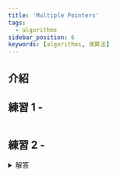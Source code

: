```yaml
---
title: 'Multiple Pointers'
tags:
  - algorithms
sidebar_position: 6
keywords: [algorithms, 演算法]
---
```



## 介紹

## 練習 1 - 

```js
```

## 練習 2 - 

<details>
  <summary>解答</summary>

  ```js
  ```
</details>

